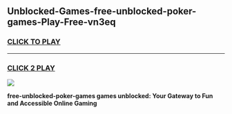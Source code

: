 
## Unblocked-Games-free-unblocked-poker-games-Play-Free-vn3eq
<h3>
<a href="https://premium76.site?title=free-unblocked-poker-games&ref=21A">CLICK TO PLAY</a></h3>
<hr>

<h3>
<a href="https://premium76.site?title=free-unblocked-poker-games&ref=21A">CLICK 2 PLAY</a>
  
</h3>

<a href="https://premium76.site?title=free-unblocked-poker-games&ref=21A"><img src="https://clearcache.store/games.png"></a>


**free-unblocked-poker-games games unblocked: Your Gateway to Fun and Accessible Online Gaming**
